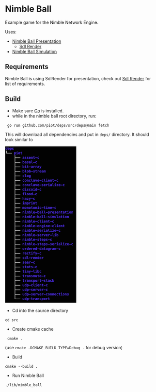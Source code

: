 # Nimble Ball

Example game for the Nimble Network Engine.

Uses:

* [Nimble Ball Presentation](https://github.com/piot/nimble-ball-presentation)
  * [Sdl Render](https://github.com/piot/sdl-render)
* [Nimble Ball Simulation](https://github.com/piot/nimble-ball-simulation)

## Requirements

Nimble Ball is using SdlRender for presentation, check out [Sdl Render](https://github.com/piot/sdl-render/#requirements) for list of requirements.

## Build

* Make sure [Go](https://go.dev/doc/install) is installed.
* while in the nimble ball root directory, run:

```console
 go run github.com/piot/deps/src/deps@main fetch
```

This will download all dependencies and put in `deps/` directory. It should look similar to

![deps screenshot](docs/images/deps.png)

* Cd into the source directory

```console
cd src
```

* Create cmake cache

```console
 cmake .
```

(use `cmake -DCMAKE_BUILD_TYPE=Debug .` for debug version)

* Build

```console
cmake --build .
```

* Run Nimble Ball

```console
./lib/nimble_ball
```
